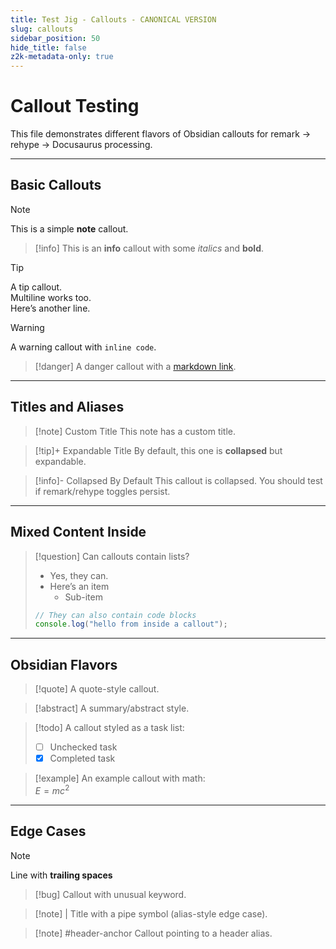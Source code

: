 ```yaml
---
title: Test Jig - Callouts - CANONICAL VERSION
slug: callouts
sidebar_position: 50
hide_title: false
z2k-metadata-only: true
---
```

# Callout Testing

This file demonstrates different flavors of Obsidian callouts for remark → rehype → Docusaurus processing.

---

## Basic Callouts

> [!note]
> This is a simple **note** callout.

> [!info]
> This is an **info** callout with some *italics* and **bold**.

> [!tip]
> A tip callout.\
> Multiline works too.\
> Here’s another line.

> [!warning]
> A warning callout with `inline code`.

> [!danger]
> A danger callout with a [markdown link](https://example.com).

---

## Titles and Aliases

> [!note] Custom Title
> This note has a custom title.

> [!tip]+ Expandable Title
> By default, this one is **collapsed** but expandable.

> [!info]- Collapsed By Default
> This callout is collapsed. You should test if remark/rehype toggles persist.

---

## Mixed Content Inside

> [!question]
> Can callouts contain lists?
>
> - Yes, they can.
> - Here’s an item
>   - Sub-item
>
> ```js
> // They can also contain code blocks
> console.log("hello from inside a callout");
> ```

---

## Obsidian Flavors

> [!quote]
> A quote-style callout.

> [!abstract]
> A summary/abstract style.

> [!todo]
> A callout styled as a task list:
>
> - [ ] Unchecked task
> - [x] Completed task

> [!example]
> An example callout with math:\
> $E = mc^2$

---

## Edge Cases

> [!note]
> Line with **trailing spaces**

> [!bug]
> Callout with unusual keyword.

> [!note] |
> Title with a pipe symbol (alias-style edge case).

> [!note] #header-anchor
> Callout pointing to a header alias.
